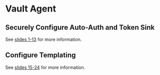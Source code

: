 # Vault Agent

## Securely Configure Auto-Auth and Token Sink

See [slides 1-13](operations-training/08-Configure-Vault-Agent.pdf) for more information.

## Configure Templating

See [slides 15-24](operations-training/08-Configure-Vault-Agent.pdf) for more information.
